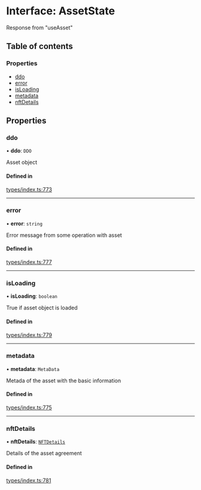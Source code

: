 # Interface: AssetState

Response from "useAsset"

## Table of contents

### Properties

- [ddo](AssetState.md#ddo)
- [error](AssetState.md#error)
- [isLoading](AssetState.md#isloading)
- [metadata](AssetState.md#metadata)
- [nftDetails](AssetState.md#nftdetails)

## Properties

### ddo

• **ddo**: `DDO`

Asset object

#### Defined in

[types/index.ts:773](https://github.com/nevermined-io/react-components/blob/6de295e/catalog/src/types/index.ts#L773)

___

### error

• **error**: `string`

Error message from some operation with asset

#### Defined in

[types/index.ts:777](https://github.com/nevermined-io/react-components/blob/6de295e/catalog/src/types/index.ts#L777)

___

### isLoading

• **isLoading**: `boolean`

True if asset object is loaded

#### Defined in

[types/index.ts:779](https://github.com/nevermined-io/react-components/blob/6de295e/catalog/src/types/index.ts#L779)

___

### metadata

• **metadata**: `MetaData`

Metada of the asset with the basic information

#### Defined in

[types/index.ts:775](https://github.com/nevermined-io/react-components/blob/6de295e/catalog/src/types/index.ts#L775)

___

### nftDetails

• **nftDetails**: [`NFTDetails`](NFTDetails.md)

Details of the asset agreement

#### Defined in

[types/index.ts:781](https://github.com/nevermined-io/react-components/blob/6de295e/catalog/src/types/index.ts#L781)

